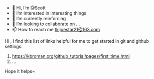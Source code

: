 - 👋 Hi, I’m @Scott
- 👀 I’m interested in interesting things
- 🌱 I’m currently reinforcing
- 💞️ I’m looking to collaborate on ...
- 📫 How to reach me tkijoestar21@163.com

<!---
SavetheTears/SavetheTears is a ✨ special ✨ repository because its `README.md` (this file) appears on your GitHub profile.
You can click the Preview link to take a look at your changes.
--->

Hi , I find this list of links helpful for me to get started in git and github settings.
1. https://kbroman.org/github_tutorial/pages/first_time.html
2. ...

Hope it helps~
